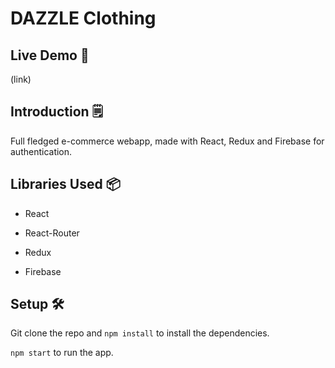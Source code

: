 # DAZZLE Clothing


## Live Demo 🚀
(link)

## Introduction 🗒
Full fledged e-commerce webapp, made with React, Redux and Firebase for authentication.

## Libraries Used 📦
* React

* React-Router

* Redux

* Firebase

## Setup 🛠

Git clone the repo and `npm install` to install the dependencies.

`npm start` to run the app.